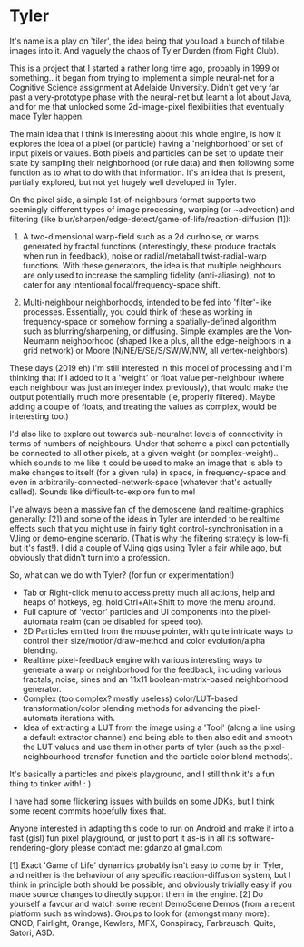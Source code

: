 # Tyler

It's name is a play on 'tiler', the idea being that you load a bunch of tilable images into it. And vaguely the chaos of Tyler Durden (from Fight Club).

This is a project that I started a rather long time ago, probably in 1999 or something.. it began from trying to implement a simple neural-net for a Cognitive Science assignment at Adelaide University. Didn't get very far past a very-prototype phase with the neural-net but learnt a lot about Java, and for me that unlocked some 2d-image-pixel flexibilities that eventually made Tyler happen.

The main idea that I think is interesting about this whole engine, is how it explores the idea of a pixel (or particle) having a 'neighborhood' or set of input pixels or values. Both pixels and particles can be set to update their state by sampling their neighborhood (or rule data) and then following some function as to what to do with that information. It's an idea that is present, partially explored, but not yet hugely well developed in Tyler.

On the pixel side, a simple list-of-neighbours format supports two seemingly different types of image processing, warping (or ~advection) and filtering (like blur/sharpen/edge-detect/game-of-life/reaction-diffusion [1]): 

1) A two-dimensional warp-field such as a 2d curlnoise, or warps generated by fractal functions (interestingly, these produce fractals when run in feedback), noise or radial/metaball twist-radial-warp functions. With these generators, the idea is that multiple neighbours are only used to increase the sampling fidelity (anti-aliasing), not to cater for any intentional focal/frequency-space shift.

2) Multi-neighbour neighborhoods, intended to be fed into 'filter'-like processes. Essentially, you could think of these as working in frequency-space or somehow forming a spatially-defined algorithm such as blurring/sharpening, or diffusing. Simple examples are the Von-Neumann neighborhood (shaped like a plus, all the edge-neighbors in a grid network) or Moore (N/NE/E/SE/S/SW/W/NW, all vertex-neighbors).

These days (2019 eh) I'm still interested in this model of processing and I'm thinking that if I added to it a 'weight' or float value per-neighbour (where each neighbour was just an integer index previously), that would make the output potentially much more presentable (ie, properly filtered). Maybe adding a couple of floats, and treating the values as complex, would be interesting too.)

I'd also like to explore out towards sub-neuralnet levels of connectivity in terms of numbers of neighbours. Under that scheme a pixel can potentially be connected to all other pixels, at a given weight (or complex-weight).. which sounds to me like it could be used to make an image that is able to make changes to itself (for a given rule) in space, in frequency-space and even in arbitrarily-connected-network-space (whatever that's actually called). Sounds like difficult-to-explore fun to me!

I've always been a massive fan of the demoscene (and realtime-graphics generally: [2]) and some of the ideas in Tyler are intended to be realtime effects such that you might use in fairly tight control-synchronisation in a VJing or demo-engine scenario. (That is why the filtering strategy is low-fi, but it's fast!). I did a couple of VJing gigs using Tyler a fair while ago, but obviously that didn't turn into a profession.

So, what can we do with Tyler? (for fun or experimentation!)

* Tab or Right-click menu to access pretty much all actions, help and heaps of hotkeys, eg. hold Ctrl+Alt+Shift to move the menu around.
* Full capture of 'vector' particles and UI components into the pixel-automata realm (can be disabled for speed too).
* 2D Particles emitted from the mouse pointer, with quite intricate ways to control their size/motion/draw-method and color evolution/alpha blending.
* Realtime pixel-feedback engine with various interesting ways to generate a warp or neighborhood for the feedback, including various fractals, noise, sines and an 11x11 boolean-matrix-based neighborhood generator.
* Complex (too complex? mostly useless) color/LUT-based transformation/color blending methods for advancing the pixel-automata iterations with.
* Idea of extracting a LUT from the image using a 'Tool' (along a line using a default extractor channel) and being able to then also edit and smooth the LUT values and use them in other parts of tyler (such as the pixel-neighbourhood-transfer-function and the particle color blend methods).

It's basically a particles and pixels playground, and I still think it's a fun thing to tinker with! : )

I have had some flickering issues with builds on some JDKs, but I think some recent commits hopefully fixes that.

Anyone interested in adapting this code to run on Android and make it into a fast (glsl) fun pixel playground, or just to port it as-is in all its software-rendering-glory please contact me: gdanzo at gmail.com

[1] Exact 'Game of Life' dynamics probably isn't easy to come by in Tyler, and neither is the behaviour of any specific reaction-diffusion system, but I think in principle both should be possible, and obviously trivially easy if you made source changes to directly support them in the engine.
[2] Do yourself a favour and watch some recent DemoScene Demos (from a recent platform such as windows). Groups to look for (amongst many more): CNCD, Fairlight, Orange, Kewlers, MFX, Conspiracy, Farbrausch, Quite, Satori, ASD.

